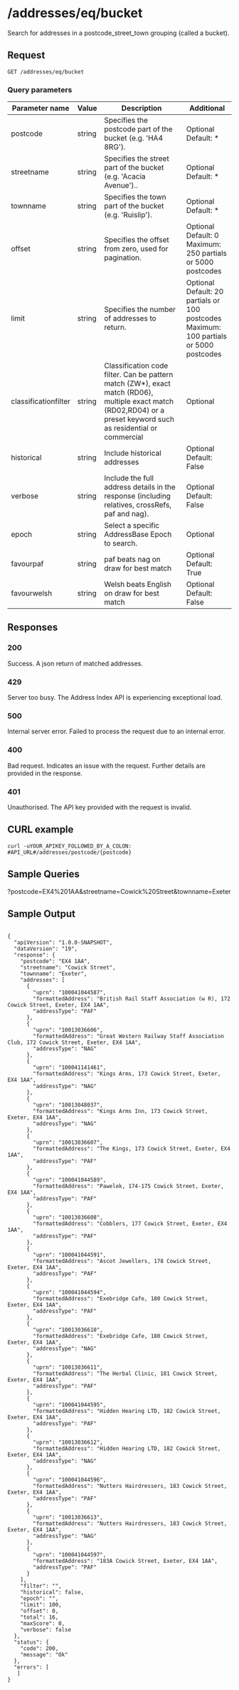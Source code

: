 <h1>/addresses/eq/bucket</h1>

<p>Search for addresses in a postcode_street_town grouping (called a bucket).</p>

<h2>Request</h2>

<p><code>GET /addresses/eq/bucket</code></p>
   

<h3>Query parameters</h3>

  <table class="table">
        <thead class="table--head">
        <th scope="col" class="table--header--cell">Parameter name</th>
        <th scope="col" class="table--header--cell">Value</th>
        <th scope="col" class="table--header--cell">Description</th>
        <th scope="col" class="table--header--cell">Additional</th>
        </thead>
     <tbody>
        <tr class="table--row">
            <td class="table--cell">postcode</td>
            <td class="table--cell">string</td>
            <td class="table--cell">Specifies the postcode part of the bucket (e.g. 'HA4 8RG').</td>
            <td class="table--cell">
                   Optional
                   <br>Default: *
            </td>
        </tr>
         <tr class="table--row">
            <td class="table--cell">streetname</td>
            <td class="table--cell">string</td>
            <td class="table--cell">Specifies the street part of the bucket (e.g. 'Acacia Avenue')..</td>
            <td class="table--cell">
                Optional
                <br>Default: *
            </td>
        </tr>
        <tr class="table--row">
            <td class="table--cell">townname</td>
            <td class="table--cell">string</td>
            <td class="table--cell">Specifies the town part of the bucket (e.g. 'Ruislip').</td>
            <td class="table--cell">
                Optional
                <br>Default: *
            </td>
         </tr>
         <tr class="table--row">
            <td class="table--cell">offset</td>
            <td class="table--cell">string</td>
            <td class="table--cell">Specifies the offset from zero, used for pagination.</td>
            <td class="table--cell">
                Optional
                <br>Default: 0
                <br>Maximum: 250 partials or 5000 postcodes
            </td>
        </tr>
        <tr class="table--row">
            <td class="table--cell">limit</td>
            <td class="table--cell">string</td>
            <td class="table--cell">Specifies the number of addresses to return.</td>
            <td class="table--cell">
                Optional
                <br>Default: 20 partials or 100 postcodes
                <br>Maximum: 100 partials or 5000 postcodes
            </td>
        </tr>
         <tr class="table--row">
            <td class="table--cell">classificationfilter</td>
            <td class="table--cell">string</td>
            <td class="table--cell">Classification code filter. Can be pattern match (ZW*), exact match (RD06), multiple exact match (RD02,RD04) or a preset keyword such as residential or commercial</td>
            <td class="table--cell">
                Optional
            </td>
        </tr>
        <tr>
            <td class="table--cell">historical</td>
            <td class="table--cell">string</td>
            <td class="table--cell">Include historical addresses</td>
            <td class="table--cell">
                Optional
                <br>Default: False
            </td>
        </tr>
        <tr class="table--row">
            <td class="table--cell">verbose</td>
            <td class="table--cell">string</td>
            <td class="table--cell">Include the full address details in the response (including relatives, crossRefs, paf and nag).</td>
            <td class="table--cell">
                Optional
                <br>Default: False
            </td>
        </tr>
        <tr class="table--row">
            <td class="table--cell">epoch</td>
            <td class="table--cell">string</td>
            <td class="table--cell">Select a specific AddressBase Epoch to search.</td>
            <td class="table--cell">
                Optional
            </td>
        </tr>
        <tr class="table--row">
            <td class="table--cell">favourpaf</td>
            <td class="table--cell">string</td>
            <td class="table--cell">paf beats nag on draw for best match</td>
            <td class="table--cell">
                Optional
               <br>Default: True
            </td>
        </tr>
        <tr class="table--row">
            <td class="table--cell">favourwelsh</td>
            <td class="table--cell">string</td>
            <td class="table--cell">Welsh beats English on draw for best match</td>
            <td class="table--cell">
                Optional
                <br>Default: False
            </td>
        </tr>
     </tbody>
  </table>

    

<h2>Responses</h2>
    
<h3>200</h3>
<p>Success. A json return of matched addresses.</p>

<h3>429</h3>
<p>Server too busy. The Address Index API is experiencing exceptional load.</p>

<h3>500</h3>
<p>Internal server error. Failed to process the request due to an internal error.</p>

<h3>400</h3>
<p>Bad request. Indicates an issue with the request. Further details are provided in the response.</p>
    
<h3>401</h3>
<p>Unauthorised. The API key provided with the request is invalid.</p>
    

   <h2>CURL example</h2>

   <pre><code>curl -uYOUR_APIKEY_FOLLOWED_BY_A_COLON: #API_URL#/addresses/postcode/{postcode}</code></pre>

<h2>Sample Queries</h2>

<p>?postcode=EX4%201AA&streetname=Cowick%20Street&townname=Exeter</p>

   <h2>Sample Output</h2>
   
   <pre><code>
{
  "apiVersion": "1.0.0-SNAPSHOT",
  "dataVersion": "19",
  "response": {
    "postcode": "EX4 1AA",
    "streetname": "Cowick Street",
    "townname": "Exeter",
    "addresses": [
      {
        "uprn": "100041044587",
        "formattedAddress": "British Rail Staff Association (w R), 172 Cowick Street, Exeter, EX4 1AA",
        "addressType": "PAF"
      },
      {
        "uprn": "10013036606",
        "formattedAddress": "Great Western Railway Staff Association Club, 172 Cowick Street, Exeter, EX4 1AA",
        "addressType": "NAG"
      },
      {
        "uprn": "100041141461",
        "formattedAddress": "Kings Arms, 173 Cowick Street, Exeter, EX4 1AA",
        "addressType": "NAG"
      },
      {
        "uprn": "10013048037",
        "formattedAddress": "Kings Arms Inn, 173 Cowick Street, Exeter, EX4 1AA",
        "addressType": "NAG"
      },
      {
        "uprn": "10013036607",
        "formattedAddress": "The Kings, 173 Cowick Street, Exeter, EX4 1AA",
        "addressType": "PAF"
      },
      {
        "uprn": "100041044589",
        "formattedAddress": "Pawelek, 174-175 Cowick Street, Exeter, EX4 1AA",
        "addressType": "PAF"
      },
      {
        "uprn": "10013036608",
        "formattedAddress": "Cobblers, 177 Cowick Street, Exeter, EX4 1AA",
        "addressType": "PAF"
      },
      {
        "uprn": "100041044591",
        "formattedAddress": "Ascot Jewellers, 178 Cowick Street, Exeter, EX4 1AA",
        "addressType": "PAF"
      },
      {
        "uprn": "100041044594",
        "formattedAddress": "Exebridge Cafe, 180 Cowick Street, Exeter, EX4 1AA",
        "addressType": "PAF"
      },
      {
        "uprn": "10013036610",
        "formattedAddress": "Exebridge Cafe, 180 Cowick Street, Exeter, EX4 1AA",
        "addressType": "NAG"
      },
      {
        "uprn": "10013036611",
        "formattedAddress": "The Herbal Clinic, 181 Cowick Street, Exeter, EX4 1AA",
        "addressType": "PAF"
      },
      {
        "uprn": "100041044595",
        "formattedAddress": "Hidden Hearing LTD, 182 Cowick Street, Exeter, EX4 1AA",
        "addressType": "PAF"
      },
      {
        "uprn": "10013036612",
        "formattedAddress": "Hidden Hearing LTD, 182 Cowick Street, Exeter, EX4 1AA",
        "addressType": "NAG"
      },
      {
        "uprn": "100041044596",
        "formattedAddress": "Nutters Hairdressers, 183 Cowick Street, Exeter, EX4 1AA",
        "addressType": "PAF"
      },
      {
        "uprn": "10013036613",
        "formattedAddress": "Nutters Hairdressers, 183 Cowick Street, Exeter, EX4 1AA",
        "addressType": "NAG"
      },
      {
        "uprn": "100041044597",
        "formattedAddress": "183A Cowick Street, Exeter, EX4 1AA",
        "addressType": "PAF"
      }
    ],
    "filter": "",
    "historical": false,
    "epoch": "",
    "limit": 100,
    "offset": 0,
    "total": 16,
    "maxScore": 0,
    "verbose": false
  },
  "status": {
    "code": 200,
    "message": "Ok"
  },
  "errors": [
   ]
}
</code></pre>